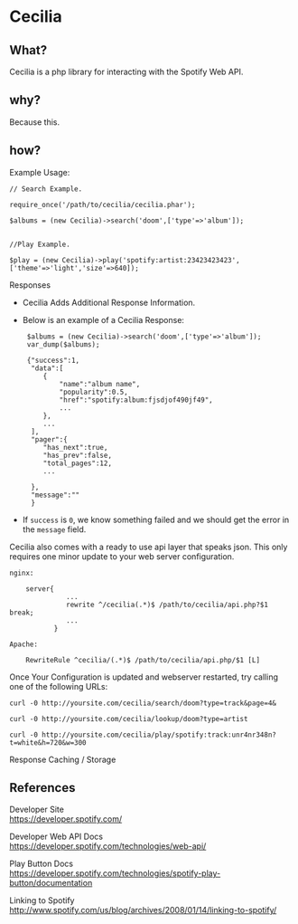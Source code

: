 Cecilia
========

What?
-------
Cecilia is a php library for interacting with the Spotify Web API.   

why?
-------
Because this.

how?
------

Example Usage:  


	// Search Example.
	
	require_once('/path/to/cecilia/cecilia.phar');
	
	$albums = (new Cecilia)->search('doom',['type'=>'album']);
	
	
	//Play Example.
	
	$play = (new Cecilia)->play('spotify:artist:23423423423',['theme'=>'light','size'=>640]);
	 

Responses  
 - Cecilia Adds Additional Response Information.
 - Below is an example of a Cecilia Response:
 	
		$albums = (new Cecilia)->search('doom',['type'=>'album']);
		var_dump($albums);
		
		{"success":1,
		 "data":[
		 	{
		 		"name":"album name",
		 		"popularity":0.5,
		 		"href":"spotify:album:fjsdjof490jf49",
		 		...
		 	},
		 	...
		 ],
		 "pager":{
		 	"has_next":true,
		 	"has_prev":false,
		 	"total_pages":12,
		 	...
		 	
		 },
		 "message":""
		 }
 	
 - If `success` is `0`, we know something failed and we should get the error in the `message` field.

Cecilia also comes with a ready to use api layer that speaks json.  This only requires one minor update to your web server configuration.  
		
	nginx:  
	
	    server{
				  ...
				  rewrite ^/cecilia(.*)$ /path/to/cecilia/api.php?$1 break;		 
			      ...
		       }
	
	Apache:    
	    
	    RewriteRule ^cecilia/(.*)$ /path/to/cecilia/api.php/$1 [L]
		
	
Once Your Configuration is updated and webserver restarted, try calling one of the following URLs:  

	curl -0 http://yoursite.com/cecilia/search/doom?type=track&page=4&
	
	curl -0 http://yoursite.com/cecilia/lookup/doom?type=artist
	
	curl -0 http://yoursite.com/cecilia/play/spotify:track:unr4nr348n?t=white&h=720&w=300 


Response Caching / Storage



References  
----------

Developer Site  
https://developer.spotify.com/  

Developer Web API Docs  
https://developer.spotify.com/technologies/web-api/  

Play Button Docs  
https://developer.spotify.com/technologies/spotify-play-button/documentation  

Linking to Spotify  
http://www.spotify.com/us/blog/archives/2008/01/14/linking-to-spotify/  
